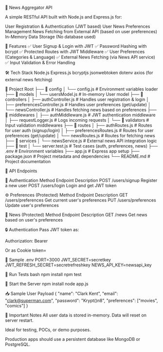 📰 News Aggregator API

A simple RESTful API built with Node.js and Express.js for:

User Registration & Authentication (JWT based)
User News Preferences Management
News Fetching from External API (based on user preferences)
In-Memory Data Storage (No database used)

🚀 Features
✅ User Signup & Login with JWT
✅ Password Hashing with bcrypt
✅ Protected Routes with JWT Middleware
✅ User Preferences (Categories & Language)
✅ External News Fetching (via News API service)
✅ Input Validation & Error Handling


🛠️ Tech Stack
Node.js
Express.js
bcryptjs
jsonwebtoken
dotenv
axios (for external news fetching)

📁 Project Root
├── 📂 config
│   └── config.js                # Environment variables loader
├── 📂 models
│   └── usersModel.js            # In-memory User model
├── 📂 controllers
│   ├── authController.js        # Handles user registration & login
│   ├── preferencesController.js # Handles user preferences (get/update)
│   └── newsController.js        # Handles fetching news based on preferences
├── 📂 middlewares
│   ├── authMiddleware.js        # JWT authentication middleware
│   ├── requestLogger.js         # Logs incoming requests
│   └── 📂 validators             # Input validation middlewares
├── 📂 routes
│   ├── authRoutes.js            # Routes for user auth (signup/login)
│   ├── preferencesRoutes.js     # Routes for user preferences (get/update)
│   └── newsRoutes.js            # Routes for fetching news
├── 📂 services
│   └── newsService.js           # External news API integration logic
├── 📂 test
│   └── server.test.js           # Test cases (auth, preferences, news)
├── .env                         # Environment variables
├── app.js                       # Express app setup
├── package.json                  # Project metadata and dependencies
└── README.md                     # Project documentation


🔑 API Endpoints

👤 Authentication
Method	Endpoint	Description
POST	/users/signup	Register a new user
POST	/users/login	Login and get JWT token

⚙️ Preferences (Protected)
Method	Endpoint	Description
GET	/users/preferences	Get current user's preferences
PUT	/users/preferences	Update user's preferences

📰 News (Protected)
Method	Endpoint	Description
GET	/news	Get news based on user's preferences

🔒 Authentication
Pass JWT token as:

Authorization: Bearer <token>

Or as Cookie token=<token>

📝 Sample .env
PORT=3000
JWT_SECRET=secretkey
JWT_REFRESH_SECRET=secretrefreshkey
NEWS_API_KEY=newsapi_key

🧪 Run Tests
bash
npm install
npm test

🏁 Start the Server
npm install
node app.js

📥 Sample User Payload
{
  "name": "Clark Kent",
  "email": "clark@superman.com",
  "password": "Krypt()n8",
  "preferences": ["movies", "comics"]
}

🛑 Important Notes
All user data is stored in-memory. Data will reset on server restart.

Ideal for testing, POCs, or demo purposes.

Production apps should use a persistent database like MongoDB or PostgreSQL.

